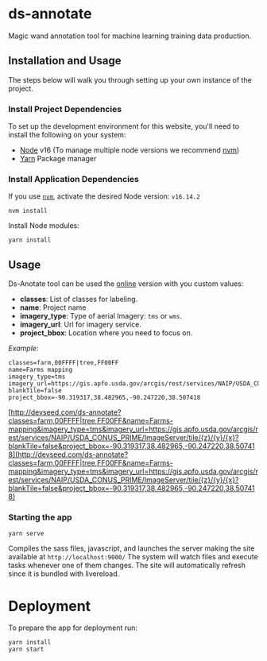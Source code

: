 # ds-annotate

Magic wand annotation tool for machine learning training data production.

## Installation and Usage
The steps below will walk you through setting up your own instance of the project.

### Install Project Dependencies
To set up the development environment for this website, you'll need to install the following on your system:

- [Node](http://nodejs.org/) v16 (To manage multiple node versions we recommend [nvm](https://github.com/creationix/nvm))
- [Yarn](https://yarnpkg.com/) Package manager

### Install Application Dependencies

If you use [`nvm`](https://github.com/creationix/nvm), activate the desired Node version: `v16.14.2`

```
nvm install
```

Install Node modules:

```
yarn install
```

## Usage

Ds-Anotate tool can be used the [online](http://devseed.com/ds-annotate) version with you custom values: 


- **classes**: List of classes for labeling.
- **name**: Project name
- **imagery_type**: Type of aerial Imagery:  `tms` or `wms`.
- **imagery_url**: Url for imagery service.
- **project_bbox**: Location where you need to focus on.


*Example:*

```
classes=farm,00FFFF|tree,FF00FF
name=Farms mapping
imagery_type=tms
imagery_url=https://gis.apfo.usda.gov/arcgis/rest/services/NAIP/USDA_CONUS_PRIME/ImageServer/tile/{z}/{y}/{x}?blankTile=false
project_bbox=-90.319317,38.482965,-90.247220,38.507418
```

[http://devseed.com/ds-annotate?classes=farm,00FFFF|tree,FF00FF&name=Farms-mapping&imagery_type=tms&imagery_url=https://gis.apfo.usda.gov/arcgis/rest/services/NAIP/USDA_CONUS_PRIME/ImageServer/tile/{z}/{y}/{x}?blankTile=false&project_bbox=-90.319317,38.482965,-90.247220,38.507418](http://devseed.com/ds-annotate?classes=farm,00FFFF|tree,FF00FF&name=Farms-mapping&imagery_type=tms&imagery_url=https://gis.apfo.usda.gov/arcgis/rest/services/NAIP/USDA_CONUS_PRIME/ImageServer/tile/{z}/{y}/{x}?blankTile=false&project_bbox=-90.319317,38.482965,-90.247220,38.507418)
### Starting the app

```
yarn serve
```
Compiles the sass files, javascript, and launches the server making the site available at `http://localhost:9000/`
The system will watch files and execute tasks whenever one of them changes.
The site will automatically refresh since it is bundled with livereload.

# Deployment
To prepare the app for deployment run:

```
yarn install
yarn start
```
